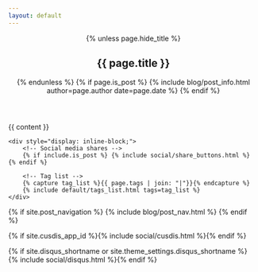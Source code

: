 ```yaml
---
layout: default
---
```


<article {% if page.feature-img %}class="feature-image" {% endif %} style="padding:0;">
    <header id="main" style="background-image: url('{{ page.feature-img | relative_url }}')">
        {% unless page.hide_title %}
        <h1 id="{{ page.title | cgi_escape }}" class="title">{{ page.title }}</h1>
        {% endunless %}
        {% if page.is_post %}
        {% include blog/post_info.html author=page.author date=page.date %}
        {% endif %}
    </header>
    <section class="post-content">{{ content }}</section>

    <div style="display: inline-block;">
        <!-- Social media shares -->
        {% if include.is_post %} {% include social/share_buttons.html %} {% endif %}

        <!-- Tag list -->
        {% capture tag_list %}{{ page.tags | join: "|"}}{% endcapture %}
        {% include default/tags_list.html tags=tag_list %}
    </div>

</article>

<!-- Post navigation -->
{% if site.post_navigation %}
{% include blog/post_nav.html %}
{% endif %}

<!-- Cusdis -->
{% if site.cusdis_app_id %}{% include social/cusdis.html %}{% endif %}

<!-- Disqus -->
{% if site.disqus_shortname or site.theme_settings.disqus_shortname %}
{% include social/disqus.html %}{% endif %}

<script src="https://utteranc.es/client.js"
        repo="MZCloudnoa/mzcloudnoa.github.io"
        issue-term="pathname"
        theme="github-light"
        crossorigin="anonymous"
        async>
</script>     